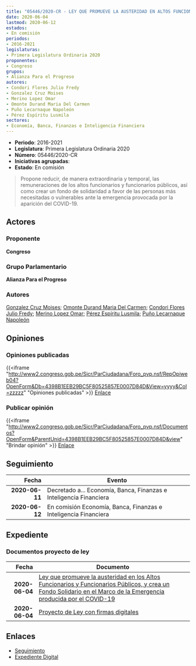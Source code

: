 ```yaml
---
title: "05446/2020-CR - LEY QUE PROMUEVE LA AUSTERIDAD EN ALTOS FUNCIONARIOS Y FUNCIONARIOS PÚBLICOS Y CREA UN FONDO SOLIDARIO EN EL MARCO DE LA EMERGENCIA PRODUCIDA POR EL COVID-19"
date: 2020-06-04
lastmod: 2020-06-12
estados:
- En comisión
periodos:
- 2016-2021
legislaturas:
- Primera Legislatura Ordinaria 2020
proponentes:
- Congreso
grupos:
- Alianza Para el Progreso
autores:
- Condori Flores Julio Fredy
- Gonzalez Cruz Moises
- Merino Lopez Omar
- Omonte Durand Maria Del Carmen
- Puño Lecarnaque Napoleón
- Pérez Espíritu Lusmila
sectores:
- Economía, Banca, Finanzas e Inteligencia Financiera
---
```

- **Periodo**: 2016-2021
- **Legislatura**: Primera Legislatura Ordinaria 2020
- **Número**: 05446/2020-CR
- **Iniciativas agrupadas**: 
- **Estado**: En comisión

> Propone reducir, de manera extraordinaria y temporal, las remuneraciones de los altos funcionarios y funcionarios públicos, así como crear un fondo de solidaridad a favor de las personas más necesitadas o vulnerables ante la emergencia provocada por la aparición del COVID-19.


## Actores

### Proponente

**Congreso**

### Grupo Parlamentario

**Alianza Para el Progreso**

### Autores

[Gonzalez Cruz Moises](mailto:mailto:mgonzalezc@congreso.gob.pe); [Omonte Durand Maria Del Carmen](mailto:mailto:momonte@congreso.gob.pe); [Condori Flores Julio Fredy](mailto:mailto:jcondori@congreso.gob.pe); [Merino Lopez Omar](mailto:mailto:omerino@congreso.gob.pe); [Pérez Espíritu Lusmila](mailto:mailto:lperez@congreso.gob.pe); [Puño Lecarnaque Napoleón](mailto:mailto:npuno@congreso.gob.pe)

## Opiniones

### Opiniones publicadas

{{<iframe "http://www2.congreso.gob.pe/Sicr/ParCiudadana/Foro_pvp.nsf/RepOpiweb04?OpenForm&Db=4398B1EEB29BC5F80525857E0007D84D&View=yyyy&Col=zzzzz" "Opiniones publicadas" >}}
[Enlace](http://www2.congreso.gob.pe/Sicr/ParCiudadana/Foro_pvp.nsf/RepOpiweb04?OpenForm&Db=4398B1EEB29BC5F80525857E0007D84D&View=yyyy&Col=zzzzz)

### Publicar opinión

{{<iframe "http://www2.congreso.gob.pe/Sicr/ParCiudadana/Foro_pvp.nsf/Documentos?OpenForm&ParentUnid=4398B1EEB29BC5F80525857E0007D84D&view" "Brindar opinión" >}}
[Enlace](http://www2.congreso.gob.pe/Sicr/ParCiudadana/Foro_pvp.nsf/Documentos?OpenForm&ParentUnid=4398B1EEB29BC5F80525857E0007D84D&view)


## Seguimiento

| Fecha | Evento |
|------:|--------|
| **2020-06-11** | Decretado a... Economía, Banca, Finanzas e Inteligencia Financiera |
| **2020-06-12** | En comisión Economía, Banca, Finanzas e Inteligencia Financiera |

## Expediente

### Documentos proyecto de ley

| Fecha | Documento |
|------:|-----------|
| **2020-06-04** | [Ley que promueve la austeridad en los Altos Funcionarios y Funcionarios Públicos, y crea un Fondo Solidario en el Marco de la Emergencia producida por el COVID-19](http://www.leyes.congreso.gob.pe/Documentos/2016_2021/Proyectos_de_Ley_y_de_Resoluciones_Legislativas/PL05446-20200604.pdf) |
| **2020-06-04** | [Proyecto de Ley con firmas digitales](http://www.leyes.congreso.gob.pe/Documentos/2016_2021/Proyectos_de_Ley_y_de_Resoluciones_Legislativas/Proyectos_Firmas_digitales/PL05446.pdf) |

## Enlaces

- [Seguimiento](http://www2.congreso.gob.pe/Sicr/TraDocEstProc/CLProLey2016.nsf/f7fff46988ca05b1052578e100829cc7/b60606e5e7ffa3c10525857e001536f1?OpenDocument)
- [Expediente Digital](http://www2.congreso.gob.pe/Sicr/TraDocEstProc/Expvirt_2011.nsf/visbusqptramdoc1621/05446?opendocument)

